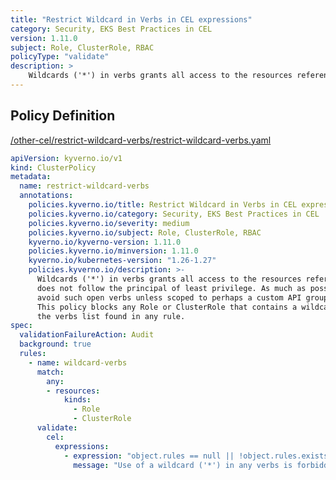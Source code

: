```yaml
---
title: "Restrict Wildcard in Verbs in CEL expressions"
category: Security, EKS Best Practices in CEL
version: 1.11.0
subject: Role, ClusterRole, RBAC
policyType: "validate"
description: >
    Wildcards ('*') in verbs grants all access to the resources referenced by it and does not follow the principal of least privilege. As much as possible, avoid such open verbs unless scoped to perhaps a custom API group. This policy blocks any Role or ClusterRole that contains a wildcard entry in the verbs list found in any rule.
---
```


## Policy Definition
<a href="https://github.com/kyverno/policies/raw/main//other-cel/restrict-wildcard-verbs/restrict-wildcard-verbs.yaml" target="-blank">/other-cel/restrict-wildcard-verbs/restrict-wildcard-verbs.yaml</a>

```yaml
apiVersion: kyverno.io/v1
kind: ClusterPolicy
metadata:
  name: restrict-wildcard-verbs
  annotations:
    policies.kyverno.io/title: Restrict Wildcard in Verbs in CEL expressions
    policies.kyverno.io/category: Security, EKS Best Practices in CEL 
    policies.kyverno.io/severity: medium
    policies.kyverno.io/subject: Role, ClusterRole, RBAC
    kyverno.io/kyverno-version: 1.11.0
    policies.kyverno.io/minversion: 1.11.0
    kyverno.io/kubernetes-version: "1.26-1.27"
    policies.kyverno.io/description: >-
      Wildcards ('*') in verbs grants all access to the resources referenced by it and
      does not follow the principal of least privilege. As much as possible,
      avoid such open verbs unless scoped to perhaps a custom API group.
      This policy blocks any Role or ClusterRole that contains a wildcard entry in
      the verbs list found in any rule.
spec:
  validationFailureAction: Audit
  background: true
  rules:
    - name: wildcard-verbs
      match:
        any:
        - resources:
            kinds:
              - Role
              - ClusterRole
      validate:
        cel:
          expressions:
            - expression: "object.rules == null || !object.rules.exists(rule, '*' in rule.verbs)"
              message: "Use of a wildcard ('*') in any verbs is forbidden."


```
